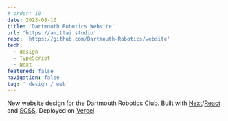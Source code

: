 ```yaml
---
# order: 10
date: 2023-08-10
title: 'Dartmouth Robotics Website'
url: 'https://amittai.studio'
repo: 'https://github.com/Dartmouth-Robotics/website'
tech:
  - design
  - TypeScript
  - Next
featured: false
navigation: false
tag: ' design / web'
---
```


New website design for the Dartmouth Robotics Club.
Built with [Next][next]/[React][react] and [SCSS][scss].
Deployed on [Vercel][vercel].

[next]: https://nextjs.org
[react]: https://reactjs.org
[scss]: https://sass-lang.com
[vercel]: https://vercel.com
